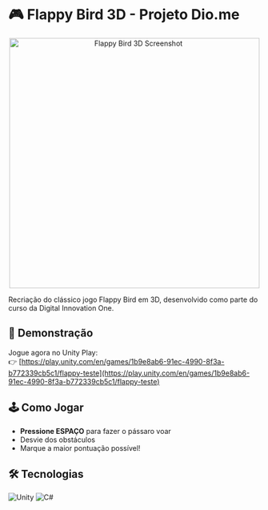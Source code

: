 # 🎮 Flappy Bird 3D - Projeto Dio.me


<p align="center">
  <img src="https://img.itch.zone/aW1nLzE0MTQ0NjQ4LnBuZw==/original/9%2FQ3Qw.png" alt="Flappy Bird 3D Screenshot" width="500">
</p>

Recriação do clássico jogo Flappy Bird em 3D, desenvolvido como parte do curso da Digital Innovation One.

## 🚀 Demonstração

Jogue agora no Unity Play:  
👉 [https://play.unity.com/en/games/1b9e8ab6-91ec-4990-8f3a-b772339cb5c1/flappy-teste](https://play.unity.com/en/games/1b9e8ab6-91ec-4990-8f3a-b772339cb5c1/flappy-teste)

## 🕹️ Como Jogar

- **Pressione ESPAÇO** para fazer o pássaro voar
- Desvie dos obstáculos
- Marque a maior pontuação possível!

## 🛠️ Tecnologias

![Unity](https://img.shields.io/badge/Unity-FFFFFF?style=for-the-badge&logo=unity&logoColor=black)
![C#](https://img.shields.io/badge/C%23-239120?style=for-the-badge&logo=c-sharp&logoColor=white)
